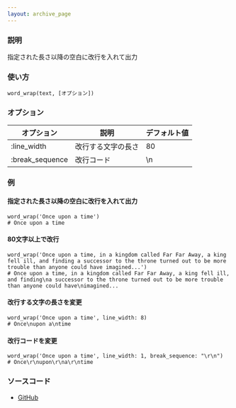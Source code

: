 ```yaml
---
layout: archive_page
---
```

### 説明
指定された長さ以降の空白に改行を入れて出力

### 使い方
    word_wrap(text, [オプション])

### オプション

オプション           | 説明           | デフォルト値
----------------|--------------|-------
:line_width     | 改行する文字の長さ | 80
:break_sequence | 改行コード        | \n

### 例
#### 指定された長さ以降の空白に改行を入れて出力
    word_wrap('Once upon a time')
    # Once upon a time

#### 80文字以上で改行
    word_wrap('Once upon a time, in a kingdom called Far Far Away, a king fell ill, and finding a successor to the throne turned out to be more trouble than anyone could have imagined...')
    # Once upon a time, in a kingdom called Far Far Away, a king fell ill, and finding\na successor to the throne turned out to be more trouble than anyone could have\nimagined...

#### 改行する文字の長さを変更
    word_wrap('Once upon a time', line_width: 8)
    # Once\nupon a\ntime

#### 改行コードを変更
    word_wrap('Once upon a time', line_width: 1, break_sequence: "\r\n")
    # Once\r\nupon\r\na\r\ntime

### ソースコード
* [GitHub](https://github.com/rails/rails/blob/ac30e389ecfa0e26e3d44c1eda8488ddf63b3ecc/actionview/lib/action_view/helpers/text_helper.rb#L260)